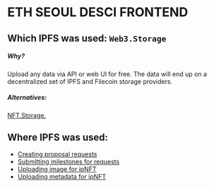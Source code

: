 # ETH SEOUL DESCI FRONTEND

## Which **IPFS** was used: `Web3.Storage`

##### Why?

<p>
Upload any data via  API or web UI for free. The data will end up on a decentralized set of IPFS and Filecoin storage providers.
</p>

##### Alternatives:

[NFT.Storage.](https://nft.storage/)

## Where IPFS was used:

-   [Creating proposal requests](https://github.com/ryptoc/ethseoul-desci/blob/main/client/src/pages/P2PFunding/CreateRequest.tsx#L182)
-   [Submitting milestones for requests](https://github.com/ryptoc/ethseoul-desci/blob/main/client/src/pages/OnGoingProject/NewSubmission.tsx#L40)
-   [Uploading image for ipNFT](https://github.com/ryptoc/ethseoul-desci/blob/main/client/src/pages/P2PFunding/CreateRequest.tsx#L183)
-   [Uploading metadata for ipNFT](https://github.com/ryptoc/ethseoul-desci/blob/main/client/src/modals/SubmitMilestoneModal.tsx#L59)
